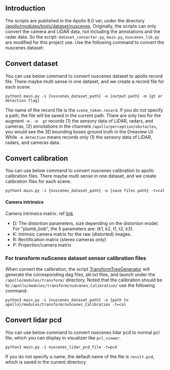 ## Introduction
The scripts are published in the Apollo 8.0 ver, under the directory [/apollo/modules/tools/dataset/nuscenes](https://github.com/ApolloAuto/apollo/tree/master/modules/tools/dataset/nuscenes). Originally, the scripts can only convert the camera and LiDAR data, not including the annotations and the radar data. So the script: `dataset_converter.py`, `main.py`, `nuscenes_lib.py` are modified for this project use. Use the following command to convert the nuscenes dataset:
## Convert dataset
You can use below command to convert nuscenes dataset to apollo record file. There maybe multi sense in one dataset, and we create a record file for each scene.

```shell
python3 main.py -i {nuscenes_dataset_path} -o {output path} -m {gt or detection flag} 
```
The name of the record file is the `scene_token.record`. If you do not specify a path, the file will be saved in the current path. There are only two for the augment `-m` . `-m  gt` records (1) the sensory data of LiDAR, radars, and cameras, (2) annotations in the channels `/apollo/perception/obstacles`, you would see the 3D bounding boxes ground truth in the Dreaview UI. While `-m detection` means records only (1) the sensory data of LiDAR, radars, and cameras data.

## Convert calibration
You can use below command to convert nuscenes calibration to apollo calibration files. There maybe multi sense in one dataset, and we create calibration files for each scene.

```shell
python3 main.py -i {nuscenes_dataset_path} -o {save files path} -t=cal
```

#### Camera intrinsics
Camera intrinsics matrix. ref [link](http://docs.ros.org/en/melodic/api/sensor_msgs/html/msg/CameraInfo.html)
- D: The distortion parameters, size depending on the distortion model. For "plumb_bob", the 5 parameters are: (k1, k2, t1, t2, k3).
- K: Intrinsic camera matrix for the raw (distorted) images.
- R: Rectification matrix (stereo cameras only)
- P: Projection/camera matrix
### For transform nuScenes dataset sensor calibration files
When convert the calibration, the script [TransformTreeGenerator](./TransformTreeGenerator.py) will generate the corresponding dag files, pb.txt files, and launch under the `/apollo/modules/transform/` directory. Noted that the calibration should be to `/apollo/modules/transform/nuScenes_Calibration/` use the following command:
```shell
python3 main.py -i {nuscenes_dataset_path} -o {path to apollo}/modules/transform/nuScenes_Calibration -t=cal
```
## Convert lidar pcd
You can use below command to convert nuscenes lidar pcd to normal pcl file, which you can display in visualizer like `pcl_viewer`.

```shell
python3 main.py -i nuscenes_lidar_pcd_file -t=pcd
```
If you do not specify a name, the default name of the file is `result.pcd`, which is saved in the current directory.
